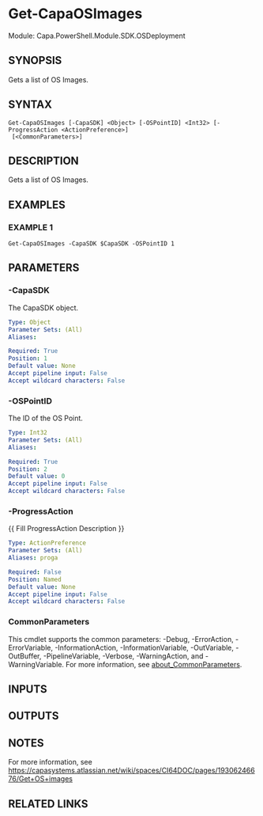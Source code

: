 # Get-CapaOSImages

Module: Capa.PowerShell.Module.SDK.OSDeployment

## SYNOPSIS
Gets a list of OS Images.

## SYNTAX

```
Get-CapaOSImages [-CapaSDK] <Object> [-OSPointID] <Int32> [-ProgressAction <ActionPreference>]
 [<CommonParameters>]
```

## DESCRIPTION
Gets a list of OS Images.

## EXAMPLES

### EXAMPLE 1
```
Get-CapaOSImages -CapaSDK $CapaSDK -OSPointID 1
```

## PARAMETERS

### -CapaSDK
The CapaSDK object.

```yaml
Type: Object
Parameter Sets: (All)
Aliases:

Required: True
Position: 1
Default value: None
Accept pipeline input: False
Accept wildcard characters: False
```

### -OSPointID
The ID of the OS Point.

```yaml
Type: Int32
Parameter Sets: (All)
Aliases:

Required: True
Position: 2
Default value: 0
Accept pipeline input: False
Accept wildcard characters: False
```

### -ProgressAction
{{ Fill ProgressAction Description }}

```yaml
Type: ActionPreference
Parameter Sets: (All)
Aliases: proga

Required: False
Position: Named
Default value: None
Accept pipeline input: False
Accept wildcard characters: False
```

### CommonParameters
This cmdlet supports the common parameters: -Debug, -ErrorAction, -ErrorVariable, -InformationAction, -InformationVariable, -OutVariable, -OutBuffer, -PipelineVariable, -Verbose, -WarningAction, and -WarningVariable. For more information, see [about_CommonParameters](http://go.microsoft.com/fwlink/?LinkID=113216).

## INPUTS

## OUTPUTS

## NOTES
For more information, see https://capasystems.atlassian.net/wiki/spaces/CI64DOC/pages/19306246676/Get+OS+images

## RELATED LINKS
